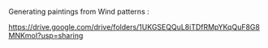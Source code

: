 Generating paintings from Wind patterns :

https://drive.google.com/drive/folders/1UKGSEQQuL8iTDfRMpYKqQuF8G8MNKmoI?usp=sharing
